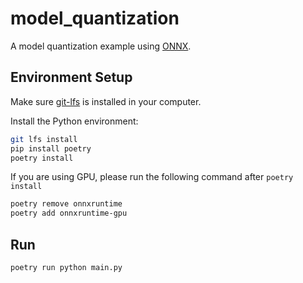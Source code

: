 # model_quantization

A model quantization example using [ONNX](https://onnxruntime.ai/).

## Environment Setup

Make sure [git-lfs](https://docs.github.com/en/repositories/working-with-files/managing-large-files/installing-git-large-file-storage) is installed in your computer.

Install the Python environment:

```bash
git lfs install
pip install poetry
poetry install
```

If you are using GPU, please run the following command after `poetry install`

```bash
poetry remove onnxruntime
poetry add onnxruntime-gpu
```

## Run

```bash
poetry run python main.py
```
